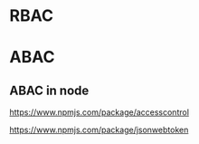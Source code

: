 

# RBAC

# ABAC

## ABAC in node

https://www.npmjs.com/package/accesscontrol


https://www.npmjs.com/package/jsonwebtoken

